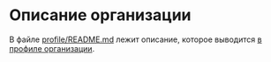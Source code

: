 # Описание организации

В файле [profile/README.md](profile/README.md) лежит описание, которое выводится [в профиле организации](https://github.com/sadovaleksandrdenisovich).
